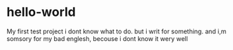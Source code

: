 # hello-world
My first test project
i dont know what to do. but i writ for something. and i,m somsory for my bad englesh, becouse i dont know it wery well
